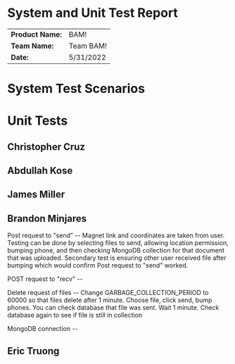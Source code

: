 # System and Unit Test Report
|                   |           |
|-------------------|-----------|
| **Product Name:** | BAM!      |
| **Team Name:**    | Team BAM! |
| **Date:**         | 5/31/2022 |

# System Test Scenarios

#  Unit Tests

## Christopher Cruz

## Abdullah Kose

## James Miller

## Brandon Minjares
Post request to "send" -- Magnet link and coordinates are taken from user. Testing can be done by selecting files to send, allowing location permission, bumping phone, and then checking MongoDB collection for that document that was uploaded.
Secondary test is ensuring other user received file after bumping which would confirm Post request to "send" worked.

POST request to "recv" --

Delete request of files -- Change GARBAGE_COLLECTION_PERIOD to 60000 so that files delete after 1 minute. Choose file, click send, bump phones. You can check database that file was sent. Wait 1 minute. Check database again to see if file is still in collection

MongoDB connection -- 

## Eric Truong
